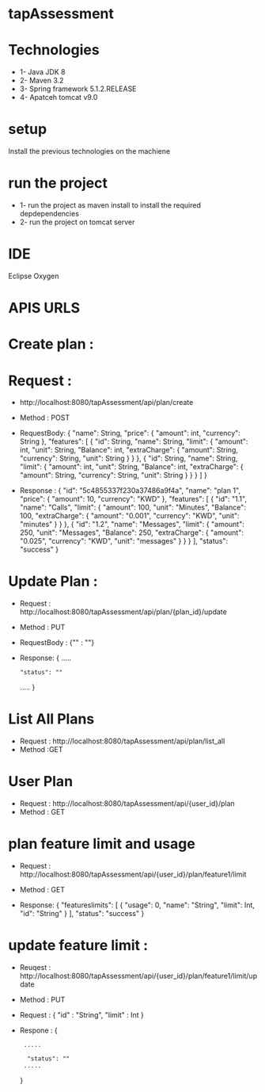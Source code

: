 # tapAssessment

# Technologies 

* 1- Java JDK 8 
* 2- Maven  3.2
* 3- Spring framework 5.1.2.RELEASE
* 4- Apatceh tomcat v9.0

# setup 

Install the previous technologies on the machiene 

# run the project 

* 1- run the project as maven install to install the required depdependencies
* 2- run the project on tomcat server

# IDE 
Eclipse Oxygen  



# APIS URLS


# Create plan : 

# Request : 
* http://localhost:8080/tapAssessment/api/plan/create
* Method : POST
* RequestBody: {
	  "name": String,
	  "price": {
	    "amount": int,
	    "currency": String
	  },
	  "features": [
	    {
	      "id": String,
	      "name": String,
	      "limit": {
		"amount": int,
		"unit": String,
		"Balance": int,
		"extraCharge": {
		  "amount": String,
		  "currency": String,
		  "unit": String
		}
	      }
	    },
	    {
	      "id": String,
	      "name": String,
	      "limit": {
		"amount": int,
		"unit": String,
		"Balance": int,
		"extraCharge": {
		  "amount": String,
		  "currency": String,
		  "unit": String
		}
	      }
	    }
	  ]
	}

* Response : {
		"id": "5c4855337f230a37486a9f4a",
		"name": "plan 1",
		"price": {
		"amount": 10,
		"currency": "KWD"
		},
		"features": [
		  {
		"id": "1.1",
		"name": "Calls",
		"limit": {
		"amount": 100,
		"unit": "Minutes",
		"Balance": 100,
		"extraCharge": {
		"amount": "0.001",
		"currency": "KWD",
		"unit": "minutes"
		}
		}
		},
		  {
		"id": "1.2",
		"name": "Messages",
		"limit": {
		"amount": 250,
		"unit": "Messages",
		"Balance": 250,
		"extraCharge": {
		"amount": "0.025",
		"currency": "KWD",
		"unit": "messages"
		}
		}
		}
		],
		"status": "success"
	  }


# Update Plan : 

* Request : http://localhost:8080/tapAssessment/api/plan/{plan_id}/update
* Method : PUT

* RequestBody : {"" : ""}

* Response: 
	{
	 .....
	 
	  "status": ""
	 .....
	}


# List All Plans 

* Request : http://localhost:8080/tapAssessment/api/plan/list_all
* Method :GET



# User Plan 

* Request : http://localhost:8080/tapAssessment/api/{user_id}/plan
* Method : GET



# plan feature limit and usage

* Request : http://localhost:8080/tapAssessment/api/{user_id}/plan/feature1/limit
* Method : GET 

* Response: {
		"featureslimits": [
		  {
		"usage": 0,
		"name": "String",
		"limit": Int,
		"id": "String"
		}
		],
		"status": "success"
	 }


# update feature limit : 

* Reuqest : http://localhost:8080/tapAssessment/api/{user_id}/plan/feature1/limit/update
* Method : PUT 

* Request : {
	    "id" : "String", 
	    "limit" : Int
	  }
 
* Respone : {
	
	   .....
	 
	    "status": ""
	   .....
	 }

 
  
